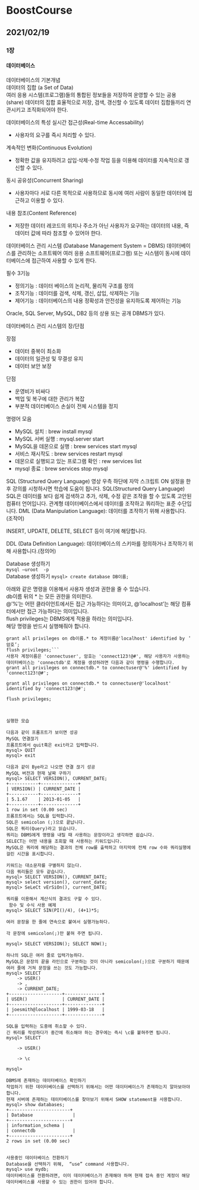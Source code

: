 # BoostCourse

## <b> 2021/02/19</b>

### 1장

#### 데이터베이스

데이터베이스의 기본개념   
데이터의 집합 (a Set of Data)   
여러 응용 시스템(프로그램)들의 통합된 정보들을 저장하여 운영할 수 있는 공용(share) 데이터의 집합
효율적으로 저장, 검색, 갱신할 수 있도록 데이터 집합들끼리 연관시키고 조직화되어야 한다.

데이터베이스의 특성
실시간 접근성(Real-time Accessability)
- 사용자의 요구를 즉시 처리할 수 있다.

계속적인 변화(Continuous Evolution)
- 정확한 값을 유지하려고 삽입·삭제·수정 작업 등을 이용해 데이터를 지속적으로 갱신할 수 있다.

동시 공유성(Concurrent Sharing)
- 사용자마다 서로 다른 목적으로 사용하므로 동시에 여러 사람이 동일한 데이터에 접근하고 이용할 수 있다.

내용 참조(Content Reference)
- 저장한 데이터 레코드의 위치나 주소가 아닌 사용자가 요구하는 데이터의 내용, 즉 데이터 값에 따라 참조할 수 있어야 한다.

데이터베이스 관리 시스템 (Database Management System = DBMS)
데이터베이스를 관리하는 소프트웨어
여러 응용 소프트웨어(프로그램) 또는 시스템이 동시에 데이터베이스에 접근하여 사용할 수 있게 한다.

필수 3기능
- 정의기능 :  데이터 베이스의 논리적, 물리적 구조를 정의
- 조작기능 : 데이터를 검색, 삭제, 갱신, 삽입, 삭제하는 기능
- 제어기능 :  데이터베이스의 내용 정확성과 안전성을 유지하도록 제어하는 기능

Oracle, SQL Server, MySQL, DB2 등의 상용 또는 공개 DBMS가 있다.
    
데이터베이스 관리 시스템의 장/단점

장점
- 데이터 중복이 최소화
- 데이터의 일관성 및 무결성 유지 
- 데이터 보안 보장

단점
- 운영비가 비싸다
- 백업 및 복구에 대한 관리가 복잡
- 부분적 데이터베이스 손실이 전체 시스템을 정지

명령어 모음
- MySQL 설치 : brew install mysql
- MySQL 서버 실행 : mysql.server start
- MySQL을 데몬으로 실행 : brew services start mysql
- 서비스 재시작도 : brew services restart mysql
- 데몬으로 실행되고 있는 프로그램 확인 : rew services list
- mysql 종료 : brew services stop mysql

SQL (Structured Query Language)
영상 우측 하단에 자막 스크립트 ON 설정을 한 후 강의를 시청하시면 학습에 도움이 됩니다.
SQL(Structured Query Language)
SQL은 데이터를 보다 쉽게 검색하고 추가, 삭제, 수정 같은 조작을 할 수 있도록 고안된 컴퓨터 언어입니다.
관계형 데이터베이스에서 데이터를 조작하고 쿼리하는 표준 수단입니다.
DML (Data Manipulation Language): 데이터를 조작하기 위해 사용합니다. (조작어)

INSERT, UPDATE, DELETE, SELECT 등이 여기에 해당합니다.

DDL (Data Definition Language): 데이터베이스의 스키마를 정의하거나 조작하기 위해 사용합니다.(정의어)

Database 생성하기   
`mysql –uroot  -p`   
Database 생성하기
`mysql> create database DB이름;`
 
아래와 같은 명령을 이용해서 사용자 생성과 권한을 줄 수 있습니다.   
db이름 뒤의 * 는 모든 권한을 의미한다.   
@’%’는 어떤 클라이언트에서든 접근 가능하다는 의미이고, @’localhost’는 해당 컴퓨터에서만 접근 가능하다는 의미입니다.   
flush privileges는 DBMS에게 적용을 하라는 의미입니다.   
해당 명령을 반드시 실행해줘야 합니다.   
```grant all privileges on db이름.* to 계정이름@'%' identified by ＇암호’; -> 모든 권한을 주겠다
grant all privileges on db이름.* to 계정이름@'localhost' identified by ＇암호’;
flush privileges;```
사용자 계정이름은 'connectuser', 암호는 'connect123!@#', 해당 사용자가 사용하는 데이터베이스는 'connectdb'로 계정을 생성하려면 다음과 같이 명령을 수행합니다.
grant all privileges on connectdb.* to connectuser@'%' identified by 'connect123!@#';

grant all privileges on connectdb.* to connectuser@'localhost' identified by 'connect123!@#';

flush privileges;


 
실행한 모습
 
다음과 같이 프롬프트가 보이면 성공
MySQL 연결끊기
프롬프트에서 quit혹은 exit라고 입력합니다.
mysql> QUIT
mysql> exit
 
다음과 같이 Bye라고 나오면 연결 끊기 성공
MySQL 버전과 현재 날짜 구하기
mysql> SELECT VERSION(), CURRENT_DATE;
+-----------+--------------+
| VERSION() | CURRENT_DATE |
+-----------+--------------+
| 5.1.67    | 2013-01-05   |
+-----------+--------------+
1 row in set (0.00 sec)
프롬프트에서는 SQL을 입력합니다.
SQL은 semicolon (;)으로 끝납니다.
SQL은 쿼리(Query)라고 읽습니다.
쿼리는 DBMS에게 명령을 내릴 때 사용하는 문장이라고 생각하면 쉽습니다.
SELECT는 어떤 내용을 조회할 때 사용하는 키워드입니다.
MySQL은 쿼리에 해당하는 결과의 전체 row를 출력하고 마지막에 전체 row 수와 쿼리실행에 걸린 시간을 표시합니다.
 
키워드는 대소문자를 구별하지 않는다.
다음 쿼리들은 모두 같습니다.
mysql> SELECT VERSION(), CURRENT_DATE;
mysql> select version(), current_date;
mysql> SeLeCt vErSiOn(), current_DATE;
 
쿼리를 이용해서 계산식의 결과도 구할 수 있다.
 함수 및 수식 사용 예제
mysql> SELECT SIN(PI()/4), (4+1)*5;
 
여러 문장을 한 줄에 연속으로 붙여서 실행가능하다.

각 문장에 semicolon(;)만 붙혀 주면 됩니다.

mysql> SELECT VERSION(); SELECT NOW();

하나의 SQL은 여러 줄로 입력가능하다.
MySQL은 문장의 끝을 라인으로 구분하는 것이 아니라 semicolon(;)으로 구분하기 때문에 여러 줄에 거쳐 문장을 쓰는 것도 가능합니다.
mysql> SELECT
    -> USER()
    -> ,
    -> CURRENT_DATE;
+--------------------+--------------+
| USER()             | CURRENT_DATE |
+--------------------+--------------+
| joesmith@localhost | 1999-03-18   |
+--------------------+--------------+
 
SQL을 입력하는 도중에 취소할 수 있다.
긴 쿼리를 작성하다가 중간에 취소해야 하는 경우에는 즉시 \c를 붙혀주면 됩니다.
mysql> SELECT

    -> USER()

    -> \c

mysql>
 
DBMS에 존재하는 데이터베이스 확인하기
작업하기 위한 데이터베이스를 선택하기 위해서는 어떤 데이터베이스가 존재하는지 알아보아야 합니다.
현재 서버에 존재하는 데이터베이스를 찾아보기 위해서 SHOW statement을 사용합니다.
mysql> show databases;
+-----------------------+
| Database               |
+-----------------------+
| information_schema |
| connectdb              |
+-----------------------+
2 rows in set (0.00 sec)
 
 
사용중인 데이터베이스 전환하기
Database을 선택하기 위해,  “use” command 사용합니다.
mysql> use mydb;
데이터베이스를 전환하려면, 이미 데이터베이스가 존재해야 하며 현재 접속 중인 계정이 해당 데이터베이스를 사용할 수 있는 권한이 있어야 합니다.

